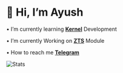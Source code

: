 # 👋 Hi, I’m Ayush

• I’m currently learning [**Kernel**](https://github.com/ImSpiDy/Nexus-Xtreme-Kernel) Development

• I’m currently Working on [**ZTS**](https://github.com/NotZeetaa/ZeetaaTweak) Module
 
• How to reach me **[Telegram](https://t.me/SpiDyX027)**
<!-- GitHub Status-->
![Stats](https://github-readme-stats.vercel.app/api?username=ImSpiDy&theme=tokyonight&include_all_commits=true&count_private=true&show_icons=true&hide_rank=false&border_radius=10&line_height=28&hide_border=true&text_color=a3a3a3)
